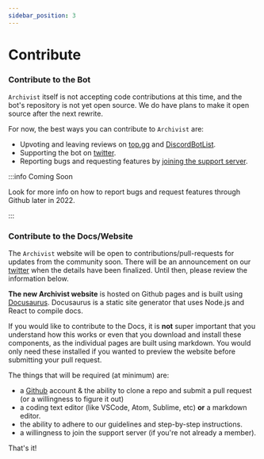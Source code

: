 ```yaml
---
sidebar_position: 3
---
```


# Contribute
### Contribute to the Bot ###
`Archivist` itself is not accepting code contributions at this time, and the bot's repository is not yet open source. We do have plans to make it open source after the next rewrite.

For now, the best ways you can contribute to `Archivist` are:
- Upvoting and leaving reviews on [top.gg](https://top.gg/bot/812505952959856690) and [DiscordBotList](https://discordbotlist.com/bots/archivist).
- Supporting the bot on [twitter](https://twitter.com/_ArchivistBot_).
- Reporting bugs and requesting features by [joining the support server](https://discord.gg/FzhC9bVFva).

:::info Coming Soon

Look for more info on how to report bugs and request features through Github later in 2022.

:::

### Contribute to the Docs/Website ###
The `Archivist` website will be open to contributions/pull-requests for updates from the community soon. There will be an announcement on our [twitter](https://twitter.com/_ArchivistBot_) when the details have been finalized. Until then, please review the information below.

**The new Archivist website** is hosted on Github pages and is built using [Docusaurus](https://docusaurus.io/). Docusaurus is a static site generator that uses Node.js and React to compile docs.

If you would like to contribute to the Docs, it is **not** super important that you understand how this works or even that you download and install these components, as the individual pages are built using markdown. You would only need these installed if you wanted to preview the website before submitting your pull request.

The things that will be required (at minimum) are:
- a [Github](https://github.com) account & the ability to clone a repo and submit a pull request (or a willingness to figure it out)
- a coding text editor (like VSCode, Atom, Sublime, etc) **or** a markdown editor.
- the ability to adhere to our guidelines and step-by-step instructions.
- a willingness to join the support server (if you're not already a member).

That's it!